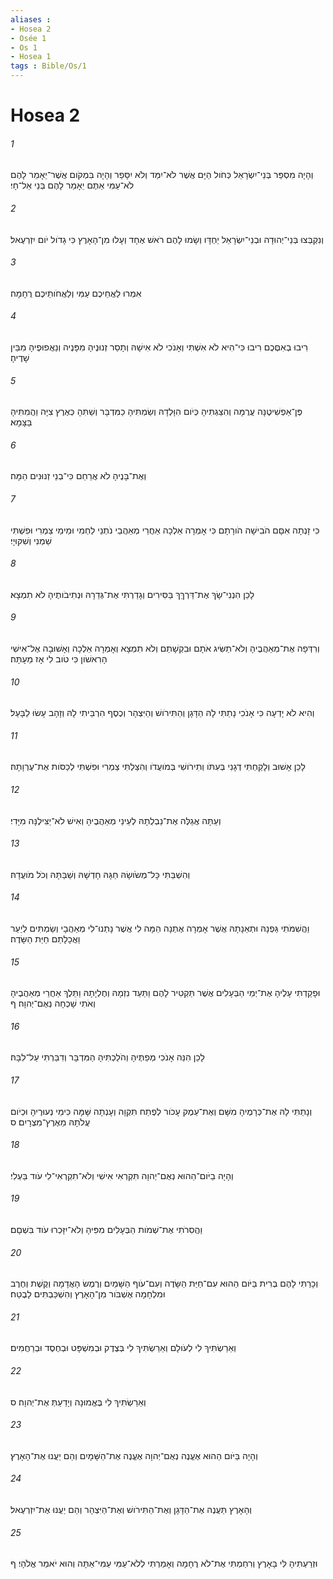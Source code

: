 ```yaml
---
aliases : 
- Hosea 2
- Osée 1
- Os 1
- Hosea 1
tags : Bible/Os/1
---
```


# Hosea 2

###### 1
וְהָיָה מִסְפַּר בְּנֵי־יִשְׂרָאֵל כְּחֹול הַיָּם אֲשֶׁר לֹא־יִמַּד וְלֹא יִסָּפֵר וְהָיָה בִּמְקֹום אֲשֶׁר־יֵאָמֵר לָהֶם לֹא־עַמִּי אַתֶּם יֵאָמֵר לָהֶם בְּנֵי אֵל־חָי׃
###### 2
וְנִקְבְּצוּ בְּנֵי־יְהוּדָה וּבְנֵי־יִשְׂרָאֵל יַחְדָּו וְשָׂמוּ לָהֶם רֹאשׁ אֶחָד וְעָלוּ מִן־הָאָרֶץ כִּי גָדֹול יֹום יִזְרְעֶאל׃
###### 3
אִמְרוּ לַאֲחֵיכֶם עַמִּי וְלַאֲחֹותֵיכֶם רֻחָמָה׃
###### 4
רִיבוּ בְאִםְּכֶם רִיבוּ כִּי־הִיא לֹא אִשְׁתִּי וְאָנֹכִי לֹא אִישָׁהּ וְתָסֵר זְנוּנֶיהָ מִפָּנֶיה וְנַאֲפוּפֶיהָ מִבֵּין שָׁדֶיהָ׃
###### 5
פֶּן־אַפְשִׁיטֶנָּה עֲרֻמָּה וְהִצַּגְתִּיהָ כְּיֹום הִוָּלְדָהּ וְשַׂמְתִּיהָ כַמִּדְבָּר וְשַׁתִּהָ כְּאֶרֶץ צִיָּה וַהֲמִתִּיהָ בַּצָּמָא׃
###### 6
וְאֶת־בָּנֶיהָ לֹא אֲרַחֵם כִּי־בְנֵי זְנוּנִים הֵמָּה׃
###### 7
כִּי זָנְתָה אִםָּם הֹבִישָׁה הֹורָתָם כִּי אָמְרָה אֵלְכָה אַחֲרֵי מְאַהֲבַי נֹתְנֵי לַחְמִי וּמֵימַי צַמְרִי וּפִשְׁתִּי שַׁמְנִי וְשִׁקּוּיָי׃
###### 8
לָכֵן הִנְנִי־שָׂךְ אֶת־דַּרְךֵּךְ בַּסִּירִים וְגָדַרְתִּי אֶת־גְּדֵרָהּ וּנְתִיבֹותֶיהָ לֹא תִמְצָא׃
###### 9
וְרִדְּפָה אֶת־מְאַהֲבֶיהָ וְלֹא־תַשִּׂיג אֹתָם וּבִקְשָׁתַם וְלֹא תִמְצָא וְאָמְרָה אֵלְכָה וְאָשׁוּבָה אֶל־אִישִׁי הָרִאשֹׁון כִּי טֹוב לִי אָז מֵעָתָּה׃
###### 10
וְהִיא לֹא יָדְעָה כִּי אָנֹכִי נָתַתִּי לָהּ הַדָּגָן וְהַתִּירֹושׁ וְהַיִּצְהָר וְכֶסֶף הִרְבֵּיתִי לָהּ וְזָהָב עָשׂוּ לַבָּעַל׃
###### 11
לָכֵן אָשׁוּב וְלָקַחְתִּי דְגָנִי בְּעִתֹּו וְתִירֹושִׁי בְּמֹועֲדֹו וְהִצַּלְתִּי צַמְרִי וּפִשְׁתִּי לְכַסֹּות אֶת־עֶרְוָתָהּ׃
###### 12
וְעַתָּה אֲגַלֶּה אֶת־נַבְלֻתָהּ לְעֵינֵי מְאַהֲבֶיהָ וְאִישׁ לֹא־יַצִּילֶנָּה מִיָּדִי׃
###### 13
וְהִשְׁבַּתִּי כָּל־מְשֹׂושָׂהּ חַגָּהּ חָדְשָׁהּ וְשַׁבַּתָּהּ וְכֹל מֹועֲדָהּ׃
###### 14
וַהֲשִׁמֹּתִי גַּפְנָהּ וּתְאֵנָתָהּ אֲשֶׁר אָמְרָה אֶתְנָה הֵמָּה לִי אֲשֶׁר נָתְנוּ־לִי מְאַהֲבָי וְשַׂמְתִּים לְיַעַר וַאֲכָלָתַם חַיַּת הַשָּׂדֶה׃
###### 15
וּפָקַדְתִּי עָלֶיהָ אֶת־יְמֵי הַבְּעָלִים אֲשֶׁר תַּקְטִיר לָהֶם וַתַּעַד נִזְמָהּ וְחֶלְיָתָהּ וַתֵּלֶךְ אַחֲרֵי מְאַהֲבֶיהָ וְאֹתִי שָׁכְחָה נְאֻם־יְהוָה׃ ף
###### 16
לָכֵן הִנֵּה אָנֹכִי מְפַתֶּיהָ וְהֹלַכְתִּיהָ הַמִּדְבָּר וְדִבַּרְתִּי עַל־לִבָּהּ׃
###### 17
וְנָתַתִּי לָהּ אֶת־כְּרָמֶיהָ מִשָּׁם וְאֶת־עֵמֶק עָכֹור לְפֶתַח תִּקְוָה וְעָנְתָה שָּׁמָּה כִּימֵי נְעוּרֶיהָ וּכְיֹום עֲלֹתָהּ מֵאֶרֶץ־מִצְרָיִם׃ ס
###### 18
וְהָיָה בַיֹּום־הַהוּא נְאֻם־יְהוָה תִּקְרְאִי אִישִׁי וְלֹא־תִקְרְאִי־לִי עֹוד בַּעְלִי׃
###### 19
וַהֲסִרֹתִי אֶת־שְׁמֹות הַבְּעָלִים מִפִּיהָ וְלֹא־יִזָּכְרוּ עֹוד בִּשְׁםָם׃
###### 20
וְכָרַתִּי לָהֶם בְּרִית בַּיֹּום הַהוּא עִם־חַיַּת הַשָּׂדֶה וְעִם־עֹוף הַשָּׁמַיִם וְרֶמֶשׂ הָאֲדָמָה וְקֶשֶׁת וְחֶרֶב וּמִלְחָמָה אֶשְׁבֹּור מִן־הָאָרֶץ וְהִשְׁכַּבְתִּים לָבֶטַח׃
###### 21
וְאֵרַשְׂתִּיךְ לִי לְעֹולָם וְאֵרַשְׂתִּיךְ לִי בְּצֶדֶק וּבְמִשְׁפָּט וּבְחֶסֶד וּבְרַחֲמִים׃
###### 22
וְאֵרַשְׂתִּיךְ לִי בֶּאֱמוּנָה וְיָדַעַתְּ אֶת־יְהוָה׃ ס
###### 23
וְהָיָה בַּיֹּום הַהוּא אֶעֱנֶה נְאֻם־יְהוָה אֶעֱנֶה אֶת־הַשָּׁמָיִם וְהֵם יַעֲנוּ אֶת־הָאָרֶץ׃
###### 24
וְהָאָרֶץ תַּעֲנֶה אֶת־הַדָּגָן וְאֶת־הַתִּירֹושׁ וְאֶת־הַיִּצְהָר וְהֵם יַעֲנוּ אֶת־יִזְרְעֶאל׃
###### 25
וּזְרַעְתִּיהָ לִּי בָּאָרֶץ וְרִחַמְתִּי אֶת־לֹא רֻחָמָה וְאָמַרְתִּי לְלֹא־עַמִּי עַמִּי־אַתָּה וְהוּא יֹאמַר אֱלֹהָי׃ ף
